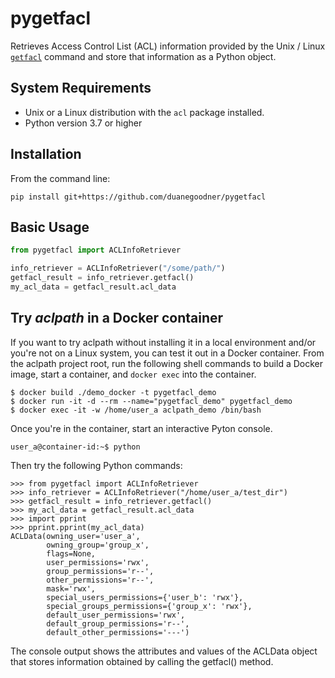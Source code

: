 # pygetfacl

Retrieves Access Control List (ACL) information provided by the Unix / Linux [`getfacl`](https://manpages.ubuntu.com/manpages/trusty/man1/getfacl.1.html) command and store that information as a Python object.

## System Requirements

* Unix or a Linux distribution with the `acl` package installed.
* Python version 3.7 or higher

## Installation
From the command line:
```shell
pip install git+https://github.com/duanegoodner/pygetfacl
```

## Basic Usage

```python
from pygetfacl import ACLInfoRetriever

info_retriever = ACLInfoRetriever("/some/path/")
getfacl_result = info_retriever.getfacl()
my_acl_data = getfacl_result.acl_data
```

## Try *aclpath* in a Docker container
If you want to try aclpath without installing it in a local environment and/or you're not on a Linux system, you can test it out in a Docker container. From the aclpath project root, run the following shell commands to build a Docker image, start a container, and `docker exec` into the container.
```shell
$ docker build ./demo_docker -t pygetfacl_demo
$ docker run -it -d --rm --name="pygetfacl_demo" pygetfacl_demo
$ docker exec -it -w /home/user_a aclpath_demo /bin/bash
```

Once you're in the container, start an interactive Pyton console.
```shell
user_a@container-id:~$ python
```

Then try the following Python commands:
```pycon
>>> from pygetfacl import ACLInfoRetriever
>>> info_retriever = ACLInfoRetriever("/home/user_a/test_dir")
>>> getfacl_result = info_retriever.getfacl()
>>> my_acl_data = getfacl_result.acl_data
>>> import pprint
>>> pprint.pprint(my_acl_data)
ACLData(owning_user='user_a',
        owning_group='group_x',
        flags=None,
        user_permissions='rwx',
        group_permissions='r--',
        other_permissions='r--',
        mask='rwx',
        special_users_permissions={'user_b': 'rwx'},
        special_groups_permissions={'group_x': 'rwx'},
        default_user_permissions='rwx',
        default_group_permissions='r--',
        default_other_permissions='---')
```
The console output shows the attributes and values of the ACLData object that stores information obtained by calling the getfacl() method.

